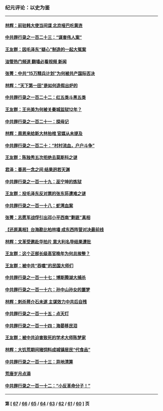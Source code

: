 ### 纪元评论：以史为鉴
---
#### [林辉：前驻韩大使当间谍 北京哑巴吃黄连](../../pages/nsc1028/n13971434.md?04140330) 
#### [中共罪行录之一百二十三：“谋害伟人案”](../../pages/nsc1028/n13972044.md?04140330) 
#### [王友群：因毛泽东“疑心”制造的一起大冤案](../../pages/nsc1028/n13967794.md?04140330) 
#### [油管热门频道 翻墙必看视频 新闻](ok?04140330)
#### [张菁：中共“15万精兵计划”为何被共产国际否决](../../pages/nsc1028/n13967677.md?04140330) 
#### [林辉：“天下第一田”是如何造假出炉的](../../pages/nsc1028/n13965823.md?04140330) 
#### [中共罪行录之一百二十二：红五类斗黑五类](../../pages/nsc1028/n13965024.md?04140330) 
#### [王友群：王光美为何被关秦城监狱12年？](../../pages/nsc1028/n13963422.md?04140330) 
#### [中共罪行录之一百二十一：探母记](../../pages/nsc1028/n13961437.md?04140330) 
#### [林辉：周恩来给斯大林抬棺 官媒从未提及](../../pages/nsc1028/n13961173.md?04140330) 
#### [中共罪行录之一百二十：“村村流血，户户斗争”](../../pages/nsc1028/n13959433.md?04140330) 
#### [王友群：陈独秀五次拒绝去莫斯科之谜](../../pages/nsc1028/n13957232.md?04140330) 
#### [君泽：善恶一念之间 结果迥若天渊](../../pages/nsc1028/n13954961.md?04140330) 
#### [中共罪行录之一百一十九：巫宁坤的炼狱](../../pages/nsc1028/n13953203.md?04140330) 
#### [王友群：投毛泽东反对票的张东荪遭难之谜](../../pages/nsc1028/n13951901.md?04140330) 
#### [中共罪行录之一百一十八：蛇湾血案](../../pages/nsc1028/n13950784.md?04140330) 
#### [张菁：志愿军战俘引出邓小平西南“剿匪”真相](../../pages/nsc1028/n13950241.md?04140330) 
#### [【还原真相】台海勘比柏林墙 成东西阵营对决最前线](../../pages/nsc1028/n13948147.md?04140330) 
#### [林辉：文革受邀赴华拍片 意大利名导结果遭批](../../pages/nsc1028/n13945883.md?04140330) 
#### [王友群：这个正部长级高官晚年为何总挨整？](../../pages/nsc1028/n13943816.md?04140330) 
#### [王友群：被中共“吞噬”的民国大师们](../../pages/nsc1028/n13942620.md?04140330) 
#### [中共罪行录之一百一十七：博斯腾湖大捕杀](../../pages/nsc1028/n13939864.md?04140330) 
#### [中共罪行录之一百一十六：孙中山孙女的噩梦](../../pages/nsc1028/n13937214.md?04140330) 
#### [林辉：刺杀蒋介石未遂 主谋效力中共后自残](../../pages/nsc1028/n13935457.md?04140330) 
#### [中共罪行录之一百一十五：点天灯](../../pages/nsc1028/n13935336.md?04140330) 
#### [中共罪行录之一百一十四：海晏移民泪](../../pages/nsc1028/n13934634.md?04140330) 
#### [王友群：被中共迫害致死的学术大师陈梦家](../../pages/nsc1028/n13932885.md?04140330) 
#### [林辉：大饥荒期间猪饲料成城镇居民“代食品”](../../pages/nsc1028/n13933558.md?04140330) 
#### [中共罪行录之一百一十三：异地清算](../../pages/nsc1028/n13930716.md?04140330) 
#### [荒唐岁月点滴](../../pages/nsc1028/n13931451.md?04140330) 
#### [中共罪行录之一百一十二：“小反革命分子！”](../../pages/nsc1028/n13926295.md?04140330) 

---
#### 第 [ [67](./67.md?04140330) / [66](./66.md?04140330) / [65](./65.md?04140330) / [64](./64.md?04140330) / [63](./63.md?04140330) / [62](./62.md?04140330) / [61](./61.md?04140330) / [60](./60.md?04140330) ] 页

